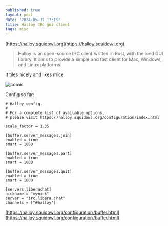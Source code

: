 ```yaml
---
published: true
layout: post
date: '2024-05-12 17:19'
title: Halloy IRC gui client
tags: misc 
---
```

[https://halloy.squidowl.org](https://halloy.squidowl.org)

> Halloy is an open-source IRC client written in Rust, with the iced GUI library. It aims to provide a simple and fast client for Mac, Windows, and Linux platforms.

It tiles nicely and likes mice.

![comic](https://imgs.xkcd.com/comics/team_chat_2x.png)

Config so far:

    # Halloy config.
    #
    # For a complete list of available options,
    # please visit https://halloy.squidowl.org/configuration/index.html
    
    scale_factor = 1.35
    
    [buffer.server_messages.join]
    enabled = true
    smart = 1800
    
    [buffer.server_messages.part]
    enabled = true 
    smart = 1800
    
    [buffer.server_messages.quit]
    enabled = true 
    smart = 1800
    
    [servers.liberachat]
    nickname = "mynick"
    server = "irc.libera.chat"
    channels = ["#halloy"]
    
[https://halloy.squidowl.org/configuration/buffer.html](https://halloy.squidowl.org/configuration/buffer.html)
